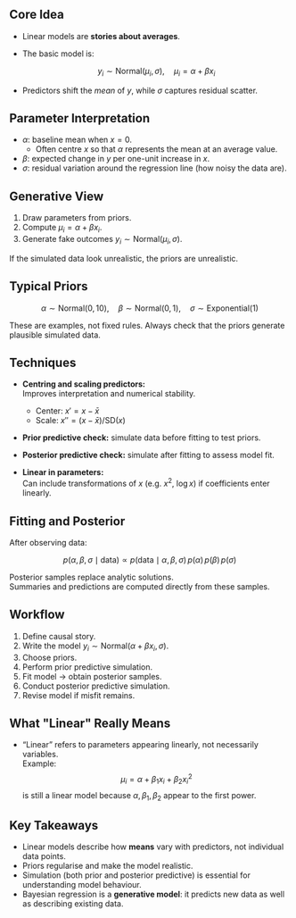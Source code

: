## Core Idea
- Linear models are **stories about averages**.  
- The basic model is:

  $$
  y_i \sim \text{Normal}(\mu_i, \sigma), \quad \mu_i = \alpha + \beta x_i
  $$

- Predictors shift the *mean* of $y$, while $\sigma$ captures residual scatter.

## Parameter Interpretation
- $\alpha$: baseline mean when $x = 0$.  
  - Often centre $x$ so that $\alpha$ represents the mean at an average value.  
- $\beta$: expected change in $y$ per one-unit increase in $x$.  
- $\sigma$: residual variation around the regression line (how noisy the data are).

## Generative View
1. Draw parameters from priors.  
2. Compute $\mu_i = \alpha + \beta x_i$.  
3. Generate fake outcomes $y_i \sim \text{Normal}(\mu_i, \sigma)$.  

If the simulated data look unrealistic, the priors are unrealistic.

## Typical Priors
$$
\alpha \sim \text{Normal}(0, 10), \quad
\beta \sim \text{Normal}(0, 1), \quad
\sigma \sim \text{Exponential}(1)
$$

These are examples, not fixed rules. Always check that the priors generate plausible simulated data.

## Techniques
- **Centring and scaling predictors:**  
  Improves interpretation and numerical stability.  
  - Center: $x' = x - \bar{x}$  
  - Scale: $x'' = (x - \bar{x}) / \text{SD}(x)$  

- **Prior predictive check:** simulate data before fitting to test priors.  
- **Posterior predictive check:** simulate after fitting to assess model fit.  
- **Linear in parameters:**  
  Can include transformations of $x$ (e.g. $x^2$, $\log x$) if coefficients enter linearly.

## Fitting and Posterior
After observing data:

$$
p(\alpha, \beta, \sigma \mid \text{data})
\propto p(\text{data} \mid \alpha, \beta, \sigma)
\, p(\alpha)\, p(\beta)\, p(\sigma)
$$

Posterior samples replace analytic solutions.  
Summaries and predictions are computed directly from these samples.

## Workflow
1. Define causal story.  
2. Write the model $y_i \sim \text{Normal}(\alpha + \beta x_i, \sigma)$.  
3. Choose priors.  
4. Perform prior predictive simulation.  
5. Fit model → obtain posterior samples.  
6. Conduct posterior predictive simulation.  
7. Revise model if misfit remains.

## What "Linear" Really Means
- “Linear” refers to parameters appearing linearly, not necessarily variables.  
  Example:  $$
  \mu_i = \alpha + \beta_1 x_i + \beta_2 x_i^2
  $$
  is still a linear model because $\alpha, \beta_1, \beta_2$ appear to the first power.

## Key Takeaways
- Linear models describe how **means** vary with predictors, not individual data points.  
- Priors regularise and make the model realistic.  
- Simulation (both prior and posterior predictive) is essential for understanding model behaviour.  
- Bayesian regression is a **generative model**: it predicts new data as well as describing existing data.
